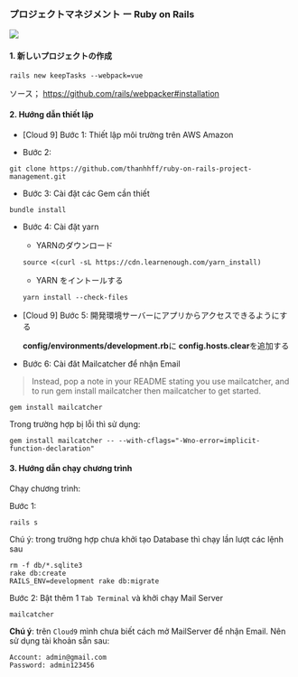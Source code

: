 ### プロジェクトマネジメント ー Ruby on Rails 

![](https://imgur.com/PfxKNlM.png)

#### 1. 新しいプロジェクトの作成

```
rails new keepTasks --webpack=vue
```

ソース； https://github.com/rails/webpacker#installation

#### 2. Hướng dẫn thiết lập  

- [Cloud 9] Bước 1: Thiết lập môi trường trên AWS Amazon 

- Bước 2:
```
git clone https://github.com/thanhhff/ruby-on-rails-project-management.git
```

- Bước 3: Cài đặt các Gem cần thiết
```
bundle install
```

- Bước 4: Cài đặt yarn 

    - YARNのダウンロード
    ```
    source <(curl -sL https://cdn.learnenough.com/yarn_install)
    ```
  
    - YARN をイントールする
    ```
    yarn install --check-files
    ```

- [Cloud 9] Bước 5: 開発環境サーバーにアプリからアクセスできるようにする

    **config/environments/development.rb**に **config.hosts.clear**を追加する

- Bước 6: Cài đăt Mailcatcher để nhận Email 

> Instead, pop a note in your README stating you use mailcatcher, and to run gem install mailcatcher then mailcatcher to get started.

```
gem install mailcatcher
```

Trong trường hợp bị lỗi thì sử dụng:
```
gem install mailcatcher -- --with-cflags="-Wno-error=implicit-function-declaration"
```

#### 3. Hướng dẫn chạy chương trình 

Chạy chương trình:

Bước 1:
```
rails s 
```

Chú ý: trong trường hợp chưa khởi tạo Database thì chạy lần lượt các lệnh sau
```
rm -f db/*.sqlite3
rake db:create
RAILS_ENV=development rake db:migrate
```

Bước 2: Bật thêm 1 `Tab Terminal` và khởi chạy Mail Server

```
mailcatcher
```

**Chú ý**: trên `Cloud9` mình chưa biết cách mở MailServer để nhận Email. Nên sử dụng tài khoản sẵn sau:

```
Account: admin@gmail.com
Password: admin123456
```